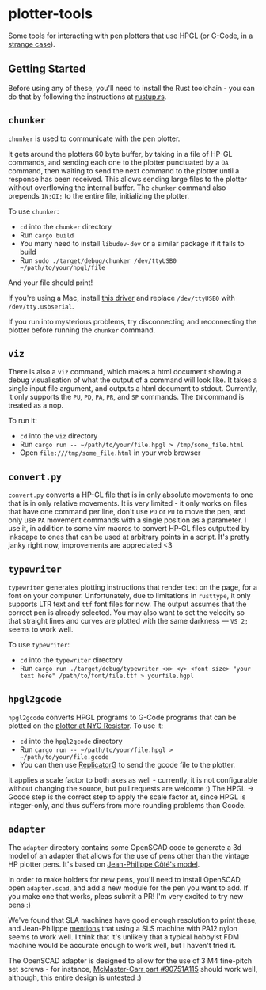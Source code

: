 # plotter-tools

Some tools for interacting with pen plotters that use HPGL (or G-Code, in a [strange case](https://trmm.net/Plotter)).

## Getting Started

Before using any of these, you'll need to install the Rust toolchain - you can
do that by following the instructions at [rustup.rs](https://rustup.rs).

## `chunker`

`chunker` is used to communicate with the pen plotter.

It gets around the plotters 60 byte buffer, by taking in a file of HP-GL
commands, and sending each one to the plotter punctuated by a `OA` command,
then waiting to send the next command to the plotter until a response has been
received. This allows sending large files to the plotter without overflowing
the internal buffer. The `chunker` command also prepends `IN;OI;` to the entire
file, initializing the plotter.

To use `chunker`:

* `cd` into the `chunker` directory
* Run `cargo build`
* You many need to install `libudev-dev` or a similar package if it fails to
  build
* Run `sudo ./target/debug/chunker /dev/ttyUSB0 ~/path/to/your/hpgl/file`

And your file should print!

If you're using a Mac, install [this driver](http://www.prolific.com.tw/US/ShowProduct.aspx?p_id=229&pcid=41)
and replace `/dev/ttyUSB0` with `/dev/tty.usbserial`.

If you run into mysterious problems, try disconnecting and reconnecting the
plotter before running the `chunker` command.

## `viz`

There is also a `viz` command, which makes a html document showing a debug
visualisation of what the output of a command will look like. It takes a single
input file argument, and outputs a html document to stdout. Currently, it only
supports the `PU`, `PD`, `PA`, `PR`, and `SP` commands. The `IN` command is
treated as a nop.

To run it:

* `cd` into the `viz` directory
* Run `cargo run -- ~/path/to/your/file.hpgl > /tmp/some_file.html`
* Open `file:///tmp/some_file.html` in your web browser

## `convert.py`

`convert.py` converts a HP-GL file that is in only absolute movements to one
that is in only relative movements. It is very limited - it only works on files
that have one command per line, don't use `PD` or `PU` to move the pen, and
only use `PA` movement commands with a single position as a parameter. I use
it, in addition to some vim macros to convert HP-GL files outputted by inkscape
to ones that can be used at arbitrary points in a script. It's pretty janky
right now, improvements are appreciated <3

## `typewriter`

`typewriter` generates plotting instructions that render text on the page, for
a font on your computer. Unfortunately, due to limitations in `rusttype`, it
only supports LTR text and `ttf` font files for now. The output assumes that
the correct pen is already selected. You may also want to set the velocity so
that straight lines and curves are plotted with the same darkness — `VS 2;`
seems to work well.

To use `typewriter`:

* `cd` into the `typewriter` directory
* Run `cargo run ./target/debug/typewriter <x> <y> <font size> "your text here" /path/to/font/file.ttf > yourfile.hgpl`

## `hpgl2gcode`

`hpgl2gcode` converts HPGL programs to G-Code programs that can be plotted on
the [plotter at NYC Resistor](https://trmm.net/Plotter). To use it:

* `cd` into the `hpgl2gcode` directory
* Run `cargo run -- ~/path/to/your/file.hpgl > ~/path/to/your/file.gcode`
* You can then use [ReplicatorG](http://replicat.org/) to send the gcode file to the plotter.

It applies a scale factor to both axes as well - currently, it is not configurable without changing
the source, but pull requests are welcome :) The HPGL -> Gcode step is the correct step to apply
the scale factor at, since HPGL is integer-only, and thus suffers from more rounding problems than
Gcode.

## `adapter`

The `adapter` directory contains some OpenSCAD code to generate a 3d model of an
adapter that allows for the use of pens other than the vintage HP plotter pens.
It's based on [Jean-Philippe Côté's model](https://www.thingiverse.com/thing:2955469).

In order to make holders for new pens, you'll need to install OpenSCAD, open
`adapter.scad`, and add a new module for the pen you want to add. If you make
one that works, pleas submit a PR! I'm very excited to try new pens :)

We've found that SLA machines have good enough resolution to print these, and
Jean-Philippe [mentions](https://www.tinkercad.com/things/kDwyCi3l2R6) that
using a SLS machine with PA12 nylon seems to work well. I think that it's
unlikely that a typical hobbyist FDM machine would be accurate enough to work
well, but I haven't tried it.

The OpenSCAD adapter is designed to allow for the use of 3 M4 fine-pitch set
screws - for instance, [McMaster-Carr part #90751A115](https://www.mcmaster.com/90751a115)
should work well, although, this entire design is untested :)
